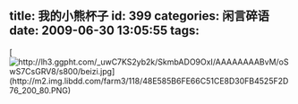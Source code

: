title: 我的小熊杯子
id: 399
categories: 闲言碎语
date: 2009-06-30 13:05:55
tags:
---

[![http://lh3.ggpht.com/_uwC7KS2yb2k/SkmbADO9OxI/AAAAAAAABvM/oSwS7CsGRV8/s800/beizi.jpg](http://m2.img.libdd.com/farm3/118/48E585B6FE66C51CE8D30FB4525F2D76_200_80.PNG)</img>](http://lh3.ggpht.com/_uwC7KS2yb2k/SkmbADO9OxI/AAAAAAAABvM/oSwS7CsGRV8/s800/beizi.jpg)
